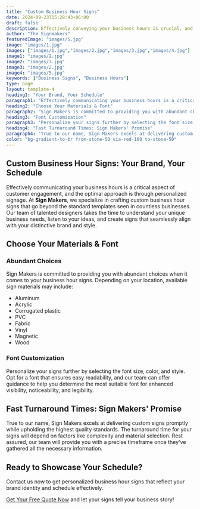 ```yaml
---
title: "Custom Business Hour Signs"
date: 2024-09-23T15:28:43+06:00
draft: false
description: Effectively conveying your business hours is crucial, and the optimal approach is through signage. However, your signs don't have to conform to the standard templates seen in countless businesses
author: "The Signmakers"
featuredImage: "images/5.jpg"
image: "images/1.jpg"
images: ["images/1.jpg","images/2.jpg","images/3.jpg","images/4.jpg"]
image1: "images/2.jpg"
image2: "images/3.jpg"
image3: "images/2.jpg"
image4: "images/5.jpg"
keywords: ["Business Signs", "Business Hours"]
type: page
layout: template-4
heading1: "Your Brand, Your Schedule"
paragraph1: "Effectively communicating your business hours is a critical aspect of customer engagement, and the optimal approach is through personalized signage. At Sign Makers, we specialize in crafting custom business hour signs that go beyond the standard templates seen in countless businesses. Our team of talented designers takes the time to understand your unique business needs, listen to your ideas, and create signs that seamlessly align with your distinctive brand and style."
heading2: "Choose Your Materials & Font"
paragraph2: "Sign Makers is committed to providing you with abundant choices when it comes to your business hour signs. Depending on your location, available sign materials may include Aluminum, Acrylic, Corrugated plastic, PVC, FabricVinyl, Magnetic and Wood"
heading3: "Font Customization"
paragraph3: "Personalize your signs further by selecting the font size, color, and style. Opt for a font that ensures easy readability, and our team can offer guidance to help you determine the most suitable font for enhanced visibility, noticeability, and legibility."
heading4: "Fast Turnaround Times: Sign Makers' Promise"
paragraph4: "True to our name, Sign Makers excels at delivering custom signs promptly while upholding the highest quality standards. The turnaround time for your signs will depend on factors like complexity and material selection. Rest assured, our team will provide you with a precise timeframe once they've gathered all the necessary information."
color: "bg-gradient-to-br from-stone-50 via-red-100 to-stone-50"
---
```


## Custom Business Hour Signs: Your Brand, Your Schedule

Effectively communicating your business hours is a critical aspect of customer engagement, and the optimal approach is through personalized signage. At **Sign Makers**, we specialize in crafting custom business hour signs that go beyond the standard templates seen in countless businesses. Our team of talented designers takes the time to understand your unique business needs, listen to your ideas, and create signs that seamlessly align with your distinctive brand and style.

## Choose Your Materials & Font

### Abundant Choices
Sign Makers is committed to providing you with abundant choices when it comes to your business hour signs. Depending on your location, available sign materials may include:

- Aluminum
- Acrylic
- Corrugated plastic
- PVC
- Fabric
- Vinyl
- Magnetic
- Wood

### Font Customization
Personalize your signs further by selecting the font size, color, and style. Opt for a font that ensures easy readability, and our team can offer guidance to help you determine the most suitable font for enhanced visibility, noticeability, and legibility.

## Fast Turnaround Times: Sign Makers' Promise

True to our name, Sign Makers excels at delivering custom signs promptly while upholding the highest quality standards. The turnaround time for your signs will depend on factors like complexity and material selection. Rest assured, our team will provide you with a precise timeframe once they've gathered all the necessary information.

## Ready to Showcase Your Schedule?

Contact us now to get personalized business hour signs that reflect your brand identity and schedule effectively.

[Get Your Free Quote Now](/book-consultation/) and let your signs tell your business story!
